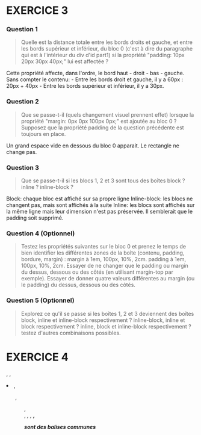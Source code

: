 # EXERCICE 3

### Question 1
> Quelle est la distance totale entre les bords droits et gauche, et
> entre les bords supérieur et inférieur, du bloc 0 (c'est à dire du paragraphe
> qui est à l'intérieur du div d'id part1) si la propriété "padding: 10px 20px
> 30px 40px;" lui est affectée ?

Cette propriété affecte, dans l'ordre, le bord haut - droit - bas - gauche.
Sans compter le contenu:
    - Entre les bords droit et gauche, il y a 60px : 20px + 40px
    - Entre les bords supérieur et inférieur, il y a 30px.

### Question 2
> Que se passe-t-il (quels changement visuel prennent effet) lorsque
> la propriété "margin: 0px 0px 100px 0px;" est ajoutée au bloc 0 ? Supposez que
> la propriété padding de la question précédente est toujours en place.

Un grand espace vide en dessous du bloc 0 apparait. Le rectangle ne change pas.

### Question 3
> Que se passe-t-il si les blocs 1, 2 et 3 sont tous des boîtes
> block ? inline ? inline-block ?

Block: chaque bloc est affiché sur sa propre ligne
Inline-block: les blocs ne changent pas, mais sont affichés à la suite
Inline: les blocs sont affichés sur la même ligne mais leur dimension n'est pas
préservée. Il semblerait que le padding soit supprimé.

### Question 4 (Optionnel)
> Testez les propriétés suivantes sur le bloc 0 et
> prenez le temps de bien identifier les différentes zones de la boîte (contenu,
> padding, bordure, margin) : margin à 1em, 100px, 10%, 2cm. padding à 1em,
> 100px, 10%, 2cm. Essayer de ne changer que le padding ou margin du dessus,
> dessous ou des côtés (en utilisant margin-top par exemple). Essayer de donner
> quatre valeurs différentes au margin (ou le padding) du dessus, dessous ou des
> côtés.

### Question 5 (Optionnel)
> Explorez ce qu'il se passe si les boîtes 1, 2 et 3
> deviennent des boîtes  block, inline et inline-block respectivement ?
> inline-block, inline et block respectivement ? inline, block et inline-block
> respectivement ? testez d'autres combinaisons possibles.


# EXERCICE 4

<a>, <img />, <li>, <ol>, <ul>, <br>, <em>, <hX>, <strong>, <p> sont des
balises communes

